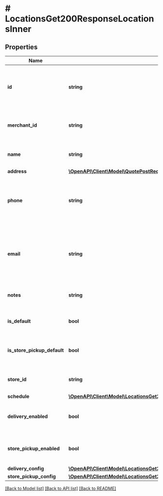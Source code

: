 # # LocationsGet200ResponseLocationsInner

## Properties

Name | Type | Description | Notes
------------ | ------------- | ------------- | -------------
**id** | **string** | The location&#39;s evermile ID. Used for updating a location (if provided) |
**merchant_id** | **string** | The customer ID to which this location belongs |
**name** | **string** | An informative name for this location |
**address** | [**\OpenAPI\Client\Model\QuotePostRequestPickupInfoOneOf1InnerAddress**](QuotePostRequestPickupInfoOneOf1InnerAddress.md) |  |
**phone** | **string** | A phone number for this location (relevant when location is used as sender_info) | [optional]
**email** | **string** | An email of the contact person for this location (relevant when location is used as sender_info) | [optional]
**notes** | **string** | Additional notes to describe this location | [optional]
**is_default** | **bool** | True if this is the default location | [optional]
**is_store_pickup_default** | **bool** | True if this is the default store pickup location | [optional]
**store_id** | **string** | A store ID associated with this location | [optional]
**schedule** | [**\OpenAPI\Client\Model\LocationsGet200ResponseLocationsInnerAllOfSchedule**](LocationsGet200ResponseLocationsInnerAllOfSchedule.md) |  | [optional]
**delivery_enabled** | **bool** | Whether this location is enabled for deliveries | [optional]
**store_pickup_enabled** | **bool** | Whether this location is enabled for store pickups | [optional]
**delivery_config** | [**\OpenAPI\Client\Model\LocationsGet200ResponseLocationsInnerAllOfDeliveryConfig**](LocationsGet200ResponseLocationsInnerAllOfDeliveryConfig.md) |  | [optional]
**store_pickup_config** | [**\OpenAPI\Client\Model\LocationsGet200ResponseLocationsInnerAllOfDeliveryConfig**](LocationsGet200ResponseLocationsInnerAllOfDeliveryConfig.md) |  | [optional]

[[Back to Model list]](../../README.md#models) [[Back to API list]](../../README.md#endpoints) [[Back to README]](../../README.md)
